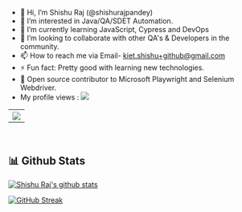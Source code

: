 - 👋 Hi, I’m Shishu Raj (@shishurajpandey)
- 👀 I’m interested in Java/QA/SDET Automation.
- 🌱 I’m currently learning JavaScript, Cypress and DevOps
- 💞️ I’m looking to collaborate with other QA's & Developers in the community.
- 📫 How to reach me via Email- kiet.shishu+github@gmail.com
- ⚡ Fun fact: Pretty good with learning new technologies.
- 📝 Open source contributor to Microsoft Playwright and Selenium Webdriver.
- My profile views : ![](https://komarev.com/ghpvc/?username=chetan-2002)

<table style="width:100%">
  <tr>
    <th><img src="https://github-readme-stats.vercel.app/api/top-langs/?username=shishurajpandey&layout=compact"/></th>
    
  </tr>
</table>


<br>
<h2>📊 Github Stats</h2>
<a href='https://github.com/shishurajpandey/github-stats-transparent'></a>


[![Shishu Raj's github stats](https://github-readme-stats.vercel.app/api?username=shishurajpandey&count_private=true&include_all_commits=true&theme=radical)](https://google.com)

[![GitHub Streak](https://github-readme-streak-stats.herokuapp.com?user=shishurajpandey&theme=neon-palenight)](https://git.io/streak-stats)
<br>

<br/>
<br>

<!---
shishurajpandey/shishurajpandey is a ✨ special ✨ repository because its `README.md` (this file) appears on your GitHub profile.
You can click the Preview link to take a look at your changes.
--->
